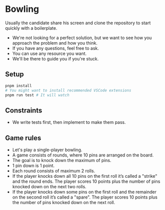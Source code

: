 # Bowling

Usually the candidate share his screen and clone the repository to start quickly with a boilerplate.

- We're not looking for a perfect solution, but we want to see how you approach the problem and how you think.
- If you have any questions, feel free to ask.
- You can use any resource you want.
- We'll be there to guide you if you're stuck.

## Setup

```bash
pnpm install
# You might want to install recommended VSCode extensions
pnpm run test # It will watch
```

## Constraints

- We write tests first, then implement to make them pass.

## Game rules

- Let's play a single-player bowling.
- A game consists of rounds, where 10 pins are arranged on the board.
- The goal is to knock down the maximum of pins.
- 1 pin down is 1 point.
- Each round consists of maximum 2 rolls.
- If the player knocks down all 10 pins on the first roll it’s called a "strike" and the round ends. The player scores 10 points plus the number of pins knocked down on the next two rolls.
- If the player knocks down some pins on the first roll and the remainder on the second roll it’s called a "spare". The player scores 10 points plus the number of pins knocked down on the next roll.
